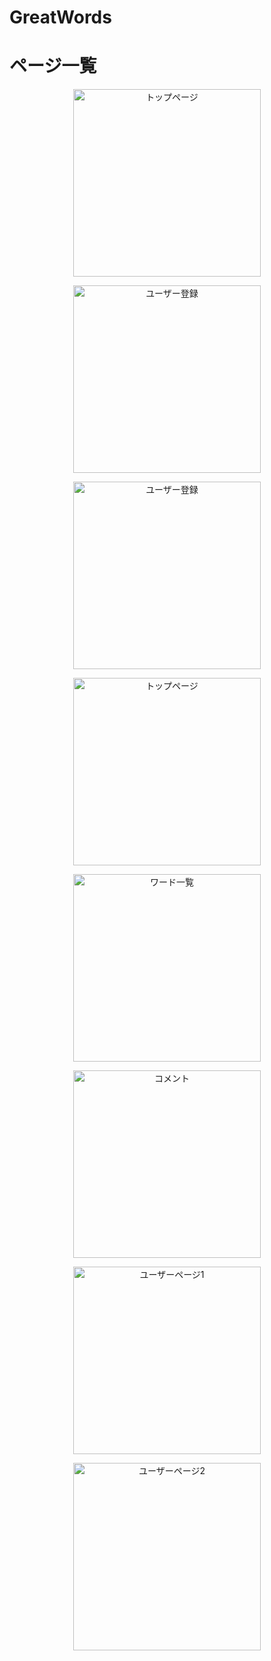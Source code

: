 # GreatWords

# ページ一覧
<p align="center">
  <img src="images/firstpage.png" alt="トップページ" width="300px">
</p>

<p align="center">
  <img src="images/auth1.png" alt="ユーザー登録" width="300px">
</p>

<p align="center">
  <img src="images/auth2.png" alt="ユーザー登録" width="300px">
</p>

<p align="center">
  <img src="images/speaker.png" alt="トップページ" width="300px">
</p>

<p align="center">
  <img src="images/words.png" alt="ワード一覧" width="300px">
</p>

<p align="center">
  <img src="images/comments.png" alt="コメント" width="300px">
</p>

<p align="center">
  <img src="images/user1.png" alt="ユーザーページ1" width="300px">
</p>

<p align="center">
  <img src="images/user２.png" alt="ユーザーページ2" width="300px">
</p>
